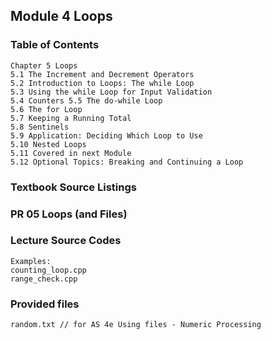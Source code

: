 Module 4 Loops
-------------------------------------------
### Table of Contents
    Chapter 5 Loops
    5.1 The Increment and Decrement Operators 
    5.2 Introduction to Loops: The while Loop 
    5.3 Using the while Loop for Input Validation 
    5.4 Counters 5.5 The do-while Loop 
    5.6 The for Loop 
    5.7 Keeping a Running Total 
    5.8 Sentinels 
    5.9 Application: Deciding Which Loop to Use 
    5.10 Nested Loops 
    5.11 Covered in next Module
    5.12 Optional Topics: Breaking and Continuing a Loop 

### Textbook Source Listings
### PR 05 Loops (and Files)

### Lecture Source Codes
    Examples: 
    counting_loop.cpp
    range_check.cpp

### Provided files
    random.txt // for AS 4e Using files - Numeric Processing